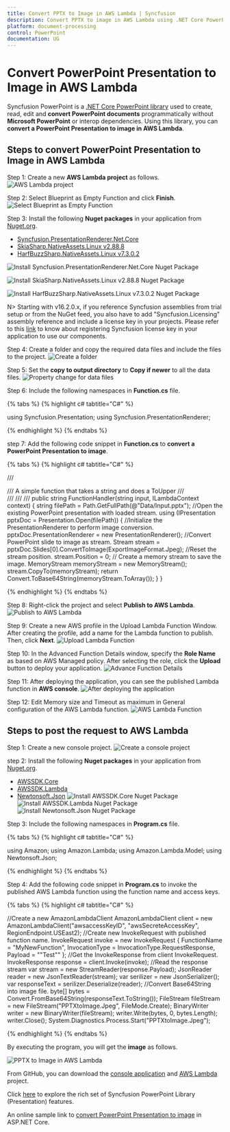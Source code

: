 ```yaml
---
title: Convert PPTX to Image in AWS Lambda | Syncfusion
description: Convert PPTX to image in AWS Lambda using .NET Core PowerPoint library (Presentation) without Microsoft PowerPoint or interop dependencies.
platform: document-processing
control: PowerPoint
documentation: UG
---
```


# Convert PowerPoint Presentation to Image in AWS Lambda

Syncfusion PowerPoint is a [.NET Core PowerPoint library](https://www.syncfusion.com/document-processing/powerpoint-framework/net-core) used to create, read, edit and **convert PowerPoint documents** programmatically without **Microsoft PowerPoint** or interop dependencies. Using this library, you can **convert a PowerPoint Presentation to image in AWS Lambda**.

## Steps to convert PowerPoint Presentation to Image in AWS Lambda

Step 1: Create a new **AWS Lambda project** as follows.
![AWS Lambda project](AWS_Images/Lambda_Images/Project-Template-PowerPoint-Presentation-to-PDF.png)

Step 2: Select Blueprint as Empty Function and click **Finish**.
![Select Blueprint as Empty Function](AWS_Images/Lambda_Images/Blueprint-AWS-PowerPoint-Presentation-to-PDF.png)

Step 3: Install the following **Nuget packages** in your application from [Nuget.org](https://www.nuget.org/).

* [Syncfusion.PresentationRenderer.Net.Core](https://www.nuget.org/packages/Syncfusion.PresentationRenderer.Net.Core)
* [SkiaSharp.NativeAssets.Linux v2.88.8](https://www.nuget.org/packages/SkiaSharp.NativeAssets.Linux/2.88.8)
* [HarfBuzzSharp.NativeAssets.Linux v7.3.0.2](https://www.nuget.org/packages/HarfBuzzSharp.NativeAssets.Linux/7.3.0.2)

![Install Syncfusion.PresentationRenderer.Net.Core Nuget Package](Azure-Images/App-Service-Linux/Nuget_Package_PowerPoint_Presentation_to_PDF.png)

![Install SkiaSharp.NativeAssets.Linux v2.88.8 Nuget Package](Azure-Images/App-Service-Linux/SkiaSharp_PowerPoint_Presentation_to_PDF.png)

![Install HarfBuzzSharp.NativeAssets.Linux v7.3.0.2 Nuget Package](Azure-Images/App-Service-Linux/HarfBuzz_PowerPoint_Presentation_to_PDF.png)

N> Starting with v16.2.0.x, if you reference Syncfusion assemblies from trial setup or from the NuGet feed, you also have to add "Syncfusion.Licensing" assembly reference and include a license key in your projects. Please refer to this [link](https://help.syncfusion.com/common/essential-studio/licensing/overview) to know about registering Syncfusion license key in your application to use our components.

Step 4: Create a folder and copy the required data files and include the files to the project.
![Create a folder](AWS_Images/Lambda_Images/Data-Folder-PowerPoint-Presentation-to-PDF.png)

Step 5: Set the **copy to output directory** to **Copy if newer** to all the data files.
![Property change for data files](AWS_Images/Lambda_Images/Property-PowerPoint-Presentation-to-PDF.png)

Step 6: Include the following namespaces in **Function.cs** file.

{% tabs %}
{% highlight c# tabtitle="C#" %}

using Syncfusion.Presentation;
using Syncfusion.PresentationRenderer;

{% endhighlight %}
{% endtabs %}

step 7: Add the following code snippet in **Function.cs** to **convert a PowerPoint Presentation to image**.

{% tabs %}
{% highlight c# tabtitle="C#" %}

/// <summary>
/// A simple function that takes a string and does a ToUpper
/// </summary>
/// <param name="input"></param>
/// <param name="context"></param>
/// <returns></returns>
public string FunctionHandler(string input, ILambdaContext context)
{
    string filePath = Path.GetFullPath(@"Data/Input.pptx");
    //Open the existing PowerPoint presentation with loaded stream.
    using (IPresentation pptxDoc = Presentation.Open(filePath))
    {
        //Initialize the PresentationRenderer to perform image conversion.
        pptxDoc.PresentationRenderer = new PresentationRenderer();
        //Convert PowerPoint slide to image as stream.
        Stream stream = pptxDoc.Slides[0].ConvertToImage(ExportImageFormat.Jpeg);
        //Reset the stream position.
        stream.Position = 0;
        // Create a memory stream to save the image.
        MemoryStream memoryStream = new MemoryStream();
        stream.CopyTo(memoryStream);
        return Convert.ToBase64String(memoryStream.ToArray());
    }
}

{% endhighlight %}
{% endtabs %}

Step 8: Right-click the project and select **Publish to AWS Lambda**.
![Publish to AWS Lambda](AWS_Images/Lambda_Images/Publish-PowerPoint-Presentation-to-PDF.png)

Step 9: Create a new AWS profile in the Upload Lambda Function Window. After creating the profile, add a name for the Lambda function to publish. Then, click **Next**.
![Upload Lambda Function](AWS_Images/Lambda_Images/Upload-Lampda-PowerPoint-Presentation-to-PDF.png)

Step 10: In the Advanced Function Details window, specify the **Role Name** as based on AWS Managed policy. After selecting the role, click the **Upload** button to deploy your application.
![Advance Function Details](AWS_Images/Lambda_Images/Advanced-AWS-PowerPoint-Presentation-to-PDF.png)

Step 11: After deploying the application, you can see the published Lambda function in **AWS console**.
![After deploying the application](AWS_Images/Lambda_Images/Function-PowerPoint-Presentation-to-PDF.png)

Step 12: Edit Memory size and Timeout as maximum in General configuration of the AWS Lambda function.
![AWS Lambda Function](AWS_Images/Lambda_Images/General-configuration-PowerPoint-Presentation-to-PDF.png)

## Steps to post the request to AWS Lambda

Step 1: Create a new console project.
![Create a console project](AWS_Images/Lambda_Images/Console-APP-PowerPoint-Presentation-to-PDF.png)

step 2: Install the following **Nuget packages** in your application from [Nuget.org](https://www.nuget.org/).

* [AWSSDK.Core](https://www.nuget.org/packages/AWSSDK.Core/)
* [AWSSDK.Lambda](https://www.nuget.org/packages/AWSSDK.Lambda/)
* [Newtonsoft.Json](https://www.nuget.org/packages/Newtonsoft.Json/)
![Install AWSSDK.Core Nuget Package](AWS_Images/Lambda_Images/Nuget-Package-AWSSDK-Core-PowerPoint-Presentation-to-PDF.png)
![Install AWSSDK.Lambda Nuget Package](AWS_Images/Lambda_Images/Nuget-Package-AWSSDK-Lambda-PowerPoint-Presentation-to-PDF.png)
![Install Newtonsoft.Json Nuget Package](AWS_Images/Lambda_Images/Nuget-Package-Newton-Json-PowerPoint-Presentation-to-PDF.png)

Step 3: Include the following namespaces in **Program.cs** file.

{% tabs %}
{% highlight c# tabtitle="C#" %}

using Amazon;
using Amazon.Lambda;
using Amazon.Lambda.Model;
using Newtonsoft.Json;

{% endhighlight %}
{% endtabs %}

Step 4: Add the following code snippet in **Program.cs** to invoke the published AWS Lambda function using the function name and access keys.

{% tabs %}
{% highlight c# tabtitle="C#" %}

//Create a new AmazonLambdaClient
AmazonLambdaClient client = new AmazonLambdaClient("awsaccessKeyID", "awsSecreteAccessKey", RegionEndpoint.USEast2);
//Create new InvokeRequest with published function name.
InvokeRequest invoke = new InvokeRequest
{
    FunctionName = "MyNewFunction",
    InvocationType = InvocationType.RequestResponse,
    Payload = "\"Test\""
};
//Get the InvokeResponse from client InvokeRequest.
InvokeResponse response = client.Invoke(invoke);
//Read the response stream
var stream = new StreamReader(response.Payload);
JsonReader reader = new JsonTextReader(stream);
var serilizer = new JsonSerializer();
var responseText = serilizer.Deserialize(reader);
//Convert Base64String into image file.
byte[] bytes = Convert.FromBase64String(responseText.ToString());
FileStream fileStream = new FileStream("PPTXtoImage.Jpeg", FileMode.Create);
BinaryWriter writer = new BinaryWriter(fileStream);
writer.Write(bytes, 0, bytes.Length);
writer.Close();
System.Diagnostics.Process.Start("PPTXtoImage.Jpeg");

{% endhighlight %}
{% endtabs %}

By executing the program, you will get the **image** as follows.

![PPTX to Image in AWS Lambda](PPTXtoPDF_images/Output_PowerPoint_Presentation_to-Image.png)

From GitHub, you can download the [console application](https://github.com/SyncfusionExamples/PowerPoint-Examples/tree/master/PPTX-to-Image-conversion/Convert-PowerPoint-presentation-to-Image/AWS/Console_Application) and [AWS Lambda](https://github.com/SyncfusionExamples/PowerPoint-Examples/tree/master/PPTX-to-Image-conversion/Convert-PowerPoint-presentation-to-Image/AWS/AWS_Lambda) project.

Click [here](https://www.syncfusion.com/document-processing/powerpoint-framework/net-core) to explore the rich set of Syncfusion PowerPoint Library (Presentation) features. 

An online sample link to [convert PowerPoint Presentation to image](https://ej2.syncfusion.com/aspnetcore/PowerPoint/PPTXToImage#/material3) in ASP.NET Core. 